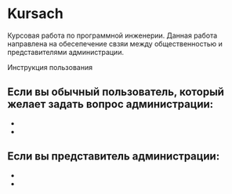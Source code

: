 # Kursach
Курсовая работа по программной инженерии.
Данная работа направлена на обесепечение свзяи между общественностью  и представителями администрации. 

Инструкция пользования

Если вы обычный пользователь, который желает задать вопрос администрации:
  -
  -
  -
Если вы представитель администрации:
  -
  -
  -
